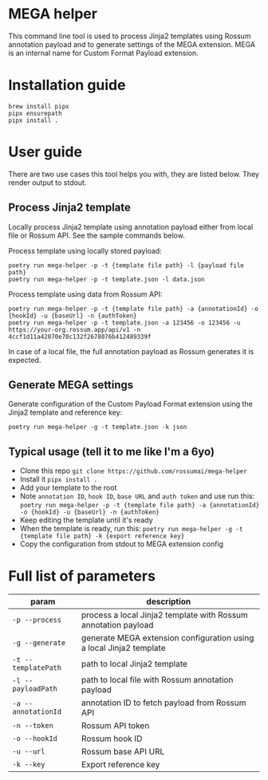 # MEGA helper
This command line tool is used to process Jinja2 templates using Rossum annotation payload and to generate settings of the MEGA extension.
MEGA is an internal name for Custom Format Payload extension.

# Installation guide
```
brew install pipx
pipx ensurepath
pipx install .
```

# User guide
There are two use cases this tool helps you with, they are listed below. They render output to stdout.

## Process Jinja2 template
Locally process Jinja2 template using annotation payload either from local file or Rossum API. See the sample commands below.

Process template using locally stored payload:
```
poetry run mega-helper -p -t {template file path} -l {payload file path}
poetry run mega-helper -p -t template.json -l data.json
```

Process template using data from Rossum API:
```
poetry run mega-helper -p -t {template file path} -a {annotationId} -o {hookId} -u {baseUrl} -n {authToken}
poetry run mega-helper -p -t template.json -a 123456 -o 123456 -u https://your-org.rossum.app/api/v1 -n 4ccf1d11a42070e70c132f2678076b412489339f 
```

In case of a local file, the full annotation payload as Rossum generates it is expected.

## Generate MEGA settings
Generate configuration of the Custom Payload Format extension using the Jinja2 template and reference key:

```
poetry run mega-helper -g -t template.json -k json
```

## Typical usage (tell it to me like I'm a 6yo)
* Clone this repo `git clone https://github.com/rossumai/mega-helper`
* Install it `pipx install .`
* Add your template to the root
* Note `annotation ID`, `hook ID`, `base URL` and `auth token` and use run this: `poetry run mega-helper -p -t {template file path} -a {annotationId} -o {hookId} -u {baseUrl} -n {authToken}`
* Keep editing the template until it's ready
* When the template is ready, run this: `poetry run mega-helper -g -t {template file path} -k {export reference key}`
* Copy the configuration from stdout to MEGA extension config

# Full list of parameters
|param|description|
|--|--|
|`-p --process`|process a local Jinja2 template with Rossum annotation payload|
|`-g --generate`|generate MEGA extension configuration using a local Jinja2 template|
|`-t --templatePath`|path to local Jinja2 template|
|`-l --payloadPath`|path to local file with Rossum annotation payload|
|`-a --annotationId`|annotation ID to fetch payload from Rossum API|
|`-n --token`|Rossum API token|
|`-o --hookId`|Rossum hook ID|
|`-u --url`|Rossum base API URL|
|`-k --key`|Export reference key|
